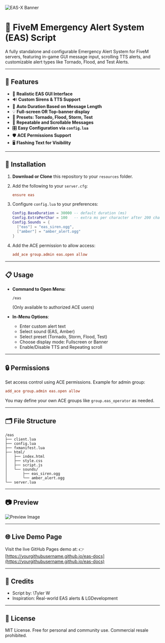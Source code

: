![EAS-X Banner]([https://raw.githubusercontent.com/Acid642/eas-x/main/banner.png](https://github.com/Acid642/EAS-X-Emergency-Alert-System-Extended-FiveM/blob/main/banner.png?raw=true))

# 📢 FiveM Emergency Alert System (EAS) Script

A fully standalone and configurable Emergency Alert System for FiveM servers, featuring in-game GUI message input, scrolling TTS alerts, and customizable alert types like Tornado, Flood, and Test Alerts.

---

## 🚀 Features

* 📜 **Realistic EAS GUI Interface**
* 🔊 **Custom Sirens & TTS Support**
* 🧠 **Auto Duration Based on Message Length**
* 💡 **Full-screen OR Top-banner display**
* 🧾 **Presets: Tornado, Flood, Storm, Test**
* 🔁 **Repeatable and Scrollable Messages**
* 🎛️ **Easy Configuration via `config.lua`**
* 🛡️ **ACE Permissions Support**
* 🖥️ **Flashing Text for Visibility**

---

## 🧩 Installation

1. **Download or Clone** this repository to your `resources` folder.
2. Add the following to your `server.cfg`:

   ```cfg
   ensure eas
   ```
3. Configure `config.lua` to your preferences:

   ```lua
   Config.BaseDuration = 30000 -- default duration (ms)
   Config.ExtraPerChar = 100   -- extra ms per character after 200 chars
   Config.Sounds = {
     ["eas"] = "eas_siren.ogg",
     ["amber"] = "amber_alert.ogg"
   }
   ```
4. Add the ACE permission to allow access:

   ```cfg
   add_ace group.admin eas.open allow
   ```

---

## 📋 Usage

* **Command to Open Menu**:

  ```
  /eas
  ```

  (Only available to authorized ACE users)

* **In-Menu Options**:

  * Enter custom alert text
  * Select sound (EAS, Amber)
  * Select preset (Tornado, Storm, Flood, Test)
  * Choose display mode: Fullscreen or Banner
  * Enable/Disable TTS and Repeating scroll

---

## 🔒 Permissions

Set access control using ACE permissions. Example for admin group:

```cfg
add_ace group.admin eas.open allow
```

You may define your own ACE groups like `group.eas_operator` as needed.

---

## 🗂️ File Structure

```
/eas
├── client.lua
├── config.lua
├── fxmanifest.lua
├── html/
│   ├── index.html
│   ├── style.css
│   ├── script.js
│   └── sounds/
│       ├── eas_siren.ogg
│       └── amber_alert.ogg
└── server.lua
```

---

## 📷 Preview

![Preview Image](https://yourdomain.github.io/eas-docs/preview.png)

---

## 🌐 Live Demo Page

Visit the live GitHub Pages demo at:
👉 [https://yourgithubusername.github.io/eas-docs](https://yourgithubusername.github.io/eas-docs)

---

## 🤝 Credits

* Script by: \Tyler W
* Inspiration: Real-world EAS alerts & LGDevelopment

---

## 📄 License

MIT License. Free for personal and community use. Commercial resale prohibited.
